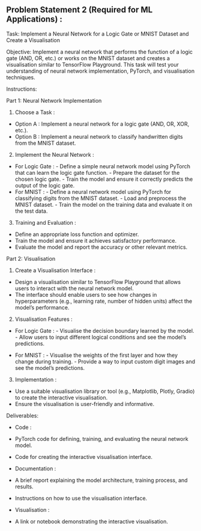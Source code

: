 ## Problem Statement 2 (Required for ML Applications) :
Task: 
Implement a Neural Network for a Logic Gate or MNIST Dataset and Create a Visualisation

Objective:
Implement a neural network that performs the function of a logic gate (AND, OR, etc.) or works on the MNIST dataset and creates a visualisation similar to TensorFlow Playground. This task will test your understanding of neural network implementation, PyTorch, and visualisation techniques.

 Instructions:

 Part 1: Neural Network Implementation

1.  Choose a Task :
   -  Option A : Implement a neural network for a logic gate (AND, OR, XOR, etc.).
   -  Option B : Implement a neural network to classify handwritten digits from the MNIST dataset.

2.  Implement the Neural Network :
   -  For Logic Gate :
     - Define a simple neural network model using PyTorch that can learn the logic gate function.
     - Prepare the dataset for the chosen logic gate.
     - Train the model and ensure it correctly predicts the output of the logic gate.
   -  For MNIST :
     - Define a neural network model using PyTorch for classifying digits from the MNIST dataset.
     - Load and preprocess the MNIST dataset.
     - Train the model on the training data and evaluate it on the test data.

3.  Training and Evaluation :
   - Define an appropriate loss function and optimizer.
   - Train the model and ensure it achieves satisfactory performance.
   - Evaluate the model and report the accuracy or other relevant metrics.

 Part 2: Visualisation

1.  Create a Visualisation Interface :
   - Design a visualisation similar to TensorFlow Playground that allows users to interact with the neural network model.
   - The interface should enable users to see how changes in hyperparameters (e.g., learning rate, number of hidden units) affect the model’s performance.

2.  Visualisation Features :
   -  For Logic Gate :
     - Visualise the decision boundary learned by the model.
     - Allow users to input different logical conditions and see the model’s predictions.

   -  For MNIST :
     - Visualise the weights of the first layer and how they change during training.
     - Provide a way to input custom digit images and see the model’s predictions.

3.  Implementation :
   - Use a suitable visualisation library or tool (e.g., Matplotlib, Plotly, Gradio) to create the interactive visualisation.
   - Ensure the visualisation is user-friendly and informative.

 Deliverables:
-  Code :
  - PyTorch code for defining, training, and evaluating the neural network model.
  - Code for creating the interactive visualisation interface.

-  Documentation :
  - A brief report explaining the model architecture, training process, and results.
  - Instructions on how to use the visualisation interface.

-  Visualisation :
  - A link or notebook demonstrating the interactive visualisation.
